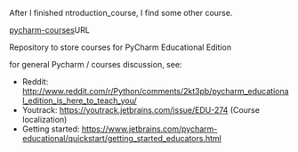 

After I finished ntroduction_course, I find some other course.



[pycharm-courses](https://github.com/JetBrains/pycharm-courses "the URL")URL

Repository to store courses for PyCharm Educational Edition

for general Pycharm / courses discussion, see:

 * Reddit: http://www.reddit.com/r/Python/comments/2kt3pb/pycharm_educational_edition_is_here_to_teach_you/
 * Youtrack: https://youtrack.jetbrains.com/issue/EDU-274 (Course localization)
 * Getting started: https://www.jetbrains.com/pycharm-educational/quickstart/getting_started_educators.html
